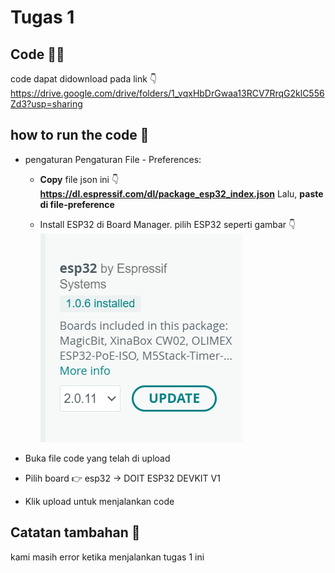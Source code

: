 # Tugas 1

## Code 🧑‍💻
code dapat didownload pada link 👇
https://drive.google.com/drive/folders/1_vqxHbDrGwaa13RCV7RrqG2klC556Zd3?usp=sharing

## how to run the code 🤔
* pengaturan Pengaturan File - Preferences:
  * **Copy** file json ini 👇
    **https://dl.espressif.com/dl/package_esp32_index.json**
    Lalu, **paste di file-preference**
  
  * Install ESP32 di Board Manager. pilih ESP32 seperti gambar 👇
     ![Alt text](image.png)
  
* Buka file code yang telah di upload
* Pilih board 👉 esp32 -> DOIT ESP32 DEVKIT V1 
* Klik upload untuk menjalankan code 

## Catatan tambahan 📝
kami masih error ketika menjalankan tugas 1 ini
